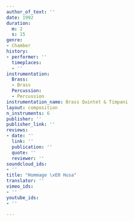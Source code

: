 ```yaml
---
author_of_text: ''
date: 1992
duration:
  m: 2
  s: 15
genre:
- Chamber
history:
- performer: ''
  timeplaces:
  - ''
instrumentation:
  Brass:
  - Brass
  Percussion:
  - Percussion
instrumentation_name: Brass Quintet & Timpani
layout: composition
n_instruments: 6
publisher: ''
publisher_link: ''
reviews:
- date: ''
  link: ''
  publication: ''
  quote: ''
  reviewer: ''
soundcloud_ids:
- ''
title: "Hommage \xE0 Husa"
translator: ''
vimeo_ids:
- ''
youtube_ids:
- ''

---
```

